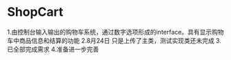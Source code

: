 # ShopCart
1.由控制台输入输出的购物车系统，通过数字选项形成的interface。具有显示购物车中商品信息和结算的功能
2.8月24日 只是上传了主类，测试实现类还未完成
3.已全部完成需求
4.准备进一步完善
